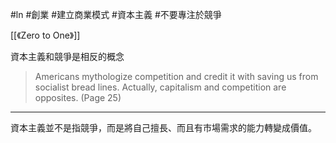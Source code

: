 #ln #創業 #建立商業模式 #資本主義 #不要專注於競爭

[[《Zero to One》]]

資本主義和競爭是相反的概念
> Americans mythologize competition and credit it with saving us from socialist bread lines. Actually, capitalism and competition are opposites. (Page 25)

---

資本主義並不是指競爭，而是將自己擅長、而且有市場需求的能力轉變成價值。
